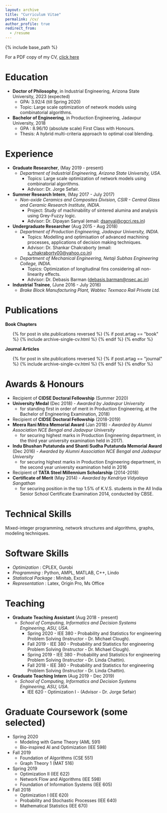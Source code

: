 ```yaml
---
layout: archive
title: "Curriculum Vitae"
permalink: /cv/
author_profile: true
redirect_from:
  - /resume
---
```


{% include base_path %}

For a PDF copy of my CV, <u><a href="https://percyjackson9.github.io/files/my_cv.pdf">click here</a></u>  

Education
======
* **Doctor of Philosophy**, in Industrial Engineering, Arizona State University, 2023 (expected)
  * GPA: 3.92/4 (till Spring 2020)
  * Topic: Large scale optimization of network models using combinatorial algorithms.
* **Bachelor of Engineering**, in Production Engineering, Jadavpur University, 2018
  * GPA : 8.96/10 (absolute scale) First Class with Honours.
  * Thesis: A hybrid multi-criteria approach to optimal coal blending.

Experience
======
* **Graduate Researcher**, (May 2019 - present)
  * _Department of Industrial Engineering, Arizona State University, USA._
    * Topics: Large scale optimization of network models using combinatorial algorithms.
    * Advisor: Dr. Jorge Sefair.
* **Summer Research Intern**, (May 2017 - July 2017)
  * _Non-oxide Ceramics and Composites Division, CSIR - Central Glass and Ceramic Research Institute, INDIA._
    * Project: Study of machinability of sintered alumina and analysis using Grey-Fuzzy logic.
    * Advisor: Dr. Dipayan Sanyal (email: dsanyal@cgcri.res.in)
* **Undergraduate Researcher** (Aug 2015 - Aug 2018)
  * _Department of Production Engineering, Jadavpur University, INDIA._
    * Topics: Modelling and optimisation of advanced machining processes, applications of decision making techniques.
    * Advisor: Dr. Shankar Chakraborty (email: s_chakraborty00@yahoo.co.in)
  * _Department of Mechanical Engineering, Netaji Subhas Engineering College, INDIA._
    * Topics: Optimization of longitudinal fins considering all non-linearity effects.
    * Advisor: Dr. Debasis Barman (debasis.barman@nsec.ac.in)
* **Industrial Trainee**, (June 2016 - July 2016)
  * _Brake Block Manufacturing Plant, Wabtec Texmaco Rail Private Ltd._

  
Publications
======
**Book Chapters**
  <ol type="1">{% for post in site.publications reversed %}
    {% if post.artag == "book" %}
      {% include archive-single-cv.html %}
    {% endif %}
  {% endfor %}</ol>
  
**Journal Articles**
  <ol type="1">{% for post in site.publications reversed %}
    {% if post.artag == "journal" %}
      {% include archive-single-cv.html %}
    {% endif %}
  {% endfor %}</ol>
  
Awards & Honours
======
* Recipient of **CIDSE Doctoral Fellowship** (Summer 2020)
* **University Medal** (Dec 2018) - _Awarded by Jadavpur University_
  * for standing first in order of merit in Production Engineering, at the Bachelor of Engineering Examination, 2018)
* Recipient of **CIDSE Doctoral Fellowship** (2018-2019)
* **Meera Rani Mitra Memorial Award** (Jan 2018) - _Awarded by Alumni Association NCE Bengal and Jadavpur University_
  * for securing highest marks in Production Engineering department, in the third year university examination held in 2017).
* **Indu Bhushan Putatunda and Shanti Sudha Putatunda Memorial Award** (Dec 2016) - _Awarded by Alumni Association NCE Bengal and Jadavpur University_
  * for securing highest marks in Production Engineering department, in the second year university examination held in 2016
* Recipient of **TATA Steel Millennium Scholarship** (2014-2018)
* **Certificate of Merit** (May 2014) - _Awarded by Kendriya Vidyalaya Sangathan_
  * for securing position in the top 1.5% of K.V.S. students in the All India Senior School Certificate Examination 2014, conducted by CBSE.

Technical Skills
======
Mixed-integer programming, network structures and algorithms, graphs, modeling techniques.

Software Skills
======
* _Optimization_ : CPLEX, Gurobi
* _Programming_ : Python, AMPL, MATLAB, C++, Lindo
* _Statistical Package_ : Minitab, Excel
* _Representation_ : Latex, Origin Pro, Ms Office

<!-- {% include skills.html %} -->


Teaching
======
* **Graduate Teaching Assistant** (Aug 2018 - present)
  * _School of Computing, Informatics and Decision Systems Engineering, ASU, USA._
    * Spring 2020 - IEE 380 - Probability and Statistics for engineering Problem Solving (Instructor - Dr. Michael Clough).
    * Fall 2019 - IEE 380 - Probability and Statistics for engineering Problem Solving (Instructor - Dr. Michael Clough).
    * Spring 2019 - IEE 380 - Probability and Statistics for engineering Problem Solving (Instructor - Dr. Linda Chattin).
    * Fall 2018 - IEE 380 - Probability and Statistics for engineering Problem Solving (Instructor - Dr. Linda Chattin).
* **Graduate Teaching Intern** (Aug 2019 - Dec 2019)
  * _School of Computing, Informatics and Decision Systems Engineering, ASU, USA._
    * IEE 620 - Optimization I - (Advisor - Dr. Jorge Sefair)

Graduate Coursework (some selected)
======
* Spring 2020
  * Modeling with Game Theory (AML 591)
  * Bio-inspired AI and Optimization (IEE 598)
* Fall 2019
  * Foundation of Algorithms (CSE 551)
  * Graph Theory 1 (MAT 516)
* Spring 2019
  * Optimization II (IEE 622)
  * Network Flow and Algorithms (IEE 598)
  * Foundation of Information Systems (IEE 605)
* Fall 2018
  * Optimization I (IEE 620)
  * Probability and Stochastic Processes (IEE 640)
  * Mathematical Statistics (IEE 670)

